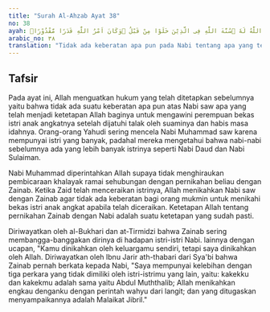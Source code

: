 ```yaml
---
title: "Surah Al-Ahzab Ayat 38"
no: 38
ayah: مَا كَانَ عَلَى النَّبِيِّ مِنْ حَرَجٍ فِيْمَا فَرَضَ اللّٰهُ لَهٗ ۗسُنَّةَ اللّٰهِ فِى الَّذِيْنَ خَلَوْا مِنْ قَبْلُ ۗوَكَانَ اَمْرُ اللّٰهِ قَدَرًا مَّقْدُوْرًاۙ  
arabic_no: ٣٨
translation: "Tidak ada keberatan apa pun pada Nabi tentang apa yang telah ditetapkan Allah baginya. (Allah telah menetapkan yang demikian) sebagai sunnah Allah pada nabi-nabi yang telah terdahulu. Dan ketetapan Allah itu suatu ketetapan yang pasti berlaku,"
---
```


## Tafsir

Pada ayat ini, Allah menguatkan hukum yang telah ditetapkan sebelumnya yaitu bahwa tidak ada suatu keberatan apa pun atas Nabi saw apa yang telah menjadi ketetapan Allah baginya untuk mengawini perempuan bekas istri anak angkatnya setelah dijatuhi talak oleh suaminya dan habis masa idahnya. Orang-orang Yahudi sering mencela Nabi Muhammad saw karena mempunyai istri yang banyak, padahal mereka mengetahui bahwa nabi-nabi sebelumnya ada yang lebih banyak istrinya seperti Nabi Daud dan Nabi Sulaiman. 

Nabi Muhammad diperintahkan Allah supaya tidak menghiraukan pembicaraan khalayak ramai sehubungan dengan pernikahan beliau dengan Zainab. Ketika Zaid telah menceraikan istrinya, Allah menikahkan Nabi saw dengan Zainab agar tidak ada keberatan bagi orang mukmin untuk menikahi bekas istri anak angkat apabila telah diceraikan. Ketetapan Allah tentang pernikahan Zainab dengan Nabi adalah suatu ketetapan yang sudah pasti. 

Diriwayatkan oleh al-Bukhari dan at-Tirmidzi bahwa Zainab sering membangga-banggakan dirinya di hadapan istri-istri Nabi. lainnya dengan ucapan, "Kamu dinikahkan oleh keluargamu sendiri, tetapi saya dinikahkan oleh Allah. Diriwayatkan oleh Ibnu Jarir ath-thabari dari Sya'bi bahwa Zainab pernah berkata kepada Nabi, "Saya mempunyai kelebihan dengan tiga perkara yang tidak dimiliki oleh istri-istrimu yang lain, yaitu: kakekku dan kakekmu adalah sama yaitu Abdul Muththalib; Allah menikahkan engkau denganku dengan perintah wahyu dari langit; dan yang ditugaskan menyampaikannya adalah Malaikat Jibril."